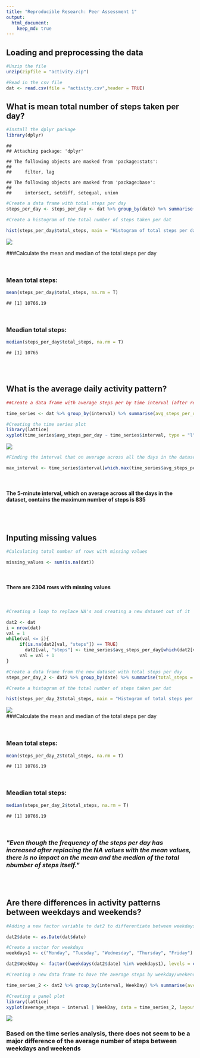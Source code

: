 ```yaml
---
title: "Reproducible Research: Peer Assessment 1"
output: 
  html_document:
    keep_md: true
---
```



## Loading and preprocessing the data


```r
#Unzip the file
unzip(zipfile = "activity.zip")

#Read in the csv file
dat <- read.csv(file = "activity.csv",header = TRUE)
```

## What is mean total number of steps taken per day?


```r
#Install the dplyr package
library(dplyr)
```

```
## 
## Attaching package: 'dplyr'
```

```
## The following objects are masked from 'package:stats':
## 
##     filter, lag
```

```
## The following objects are masked from 'package:base':
## 
##     intersect, setdiff, setequal, union
```

```r
#Create a data frame with total steps per day
steps_per_day <- steps_per_day <- dat %>% group_by(date) %>% summarise(total_steps = sum(steps))

#Create a histogram of the total number of steps taken per dat

hist(steps_per_day$total_steps, main = "Histogram of total steps per day", xlab = "Total steps per day")
```

![](PA1_template_files/figure-html/calculatesteps-1.png)<!-- -->
<br>

###Calculate the mean and median of the total steps per day

<br>

### Mean total steps:

```r
mean(steps_per_day$total_steps, na.rm = T)
```

```
## [1] 10766.19
```

<br>

### Meadian total steps:

```r
median(steps_per_day$total_steps, na.rm = T)
```

```
## [1] 10765
```

<br>
<br>

## What is the average daily activity pattern?


```r
##Create a data frame with average steps per by time interval (after removing the NA values)

time_series <- dat %>% group_by(interval) %>% summarise(avg_steps_per_day = mean(steps, na.rm = T))

#Creating the time series plot
library(lattice)
xyplot(time_series$avg_steps_per_day ~ time_series$interval, type = "l", main = "Average daily pattern",ylab = "Average steps per day",xlab = "5-minute interval")
```

![](PA1_template_files/figure-html/avgdailypattern-1.png)<!-- -->

```r
#Finding the interval that on average across all the days in the dataset, contains the maximum number of steps

max_interval <- time_series$interval[which.max(time_series$avg_steps_per_day)]
```
<br>

#### The 5-minute interval, which on average across all the days in the dataset, contains the maximum number of steps is **835**

<br>
<br>

## Inputing missing values


```r
#Calculating total number of rows with missing values

missing_values <- sum(is.na(dat))
```
<br>

#### There are **2304** rows with missing values

<br>


```r
#Creating a loop to replace NA's and creating a new dataset out of it

dat2 <- dat
i = nrow(dat)
val = 1
while(val <= i){
     if(is.na(dat2[val, "steps"]) == TRUE)
       dat2[val, "steps"] <- time_series$avg_steps_per_day[which(dat2[val, "interval"] == time_series$interval)]
     val = val + 1
}

#Create a data frame from the new dataset with total steps per day
steps_per_day_2 <- dat2 %>% group_by(date) %>% summarise(total_steps = sum(steps))

#Create a histogram of the total number of steps taken per dat

hist(steps_per_day_2$total_steps, main = "Histogram of total steps per day", xlab = "Total steps per day")
```

![](PA1_template_files/figure-html/replacena-1.png)<!-- -->
<br>
###Calculate the mean and median of the total steps per day

<br>

### Mean total steps:

```r
mean(steps_per_day_2$total_steps, na.rm = T)
```

```
## [1] 10766.19
```
<br>

### Meadian total steps:


```r
median(steps_per_day_2$total_steps, na.rm = T)
```

```
## [1] 10766.19
```
<br>

### *"Even though the frequency of the steps per day has increased after replacing the NA values with the mean values, there is no impact on the mean and the median of the total nbumber of steps itself."*

<br>
<br>

## Are there differences in activity patterns between weekdays and weekends?


```r
#Adding a new factor variable to dat2 to differentiate between weekdays and weekends

dat2$date <- as.Date(dat$date)

#Create a vector for weekdays
weekdays1 <- c("Monday", "Tuesday", "Wednesday", "Thursday", "Friday")

dat2$WeekDay <- factor((weekdays(dat2$date) %in% weekdays1), levels = c(FALSE, TRUE), labels = c("Weekend", "Weekday"))

#Creating a new data frame to have the average steps by weekday/weekend and 5 minute intervale

time_series_2 <- dat2 %>% group_by(interval, WeekDay) %>% summarise(average_steps = mean(steps))

#Creating a panel plot
library(lattice)
xyplot(average_steps ~ interval | WeekDay, data = time_series_2, layout = c(1, 2), type = "l", ylab = "Number of steps", xlab = "Interval")
```

![](PA1_template_files/figure-html/weekdays-1.png)<!-- -->
<br>

### Based on the time series analysis, there does not seem to be a major difference of the average number of steps between weekdays and weekends
